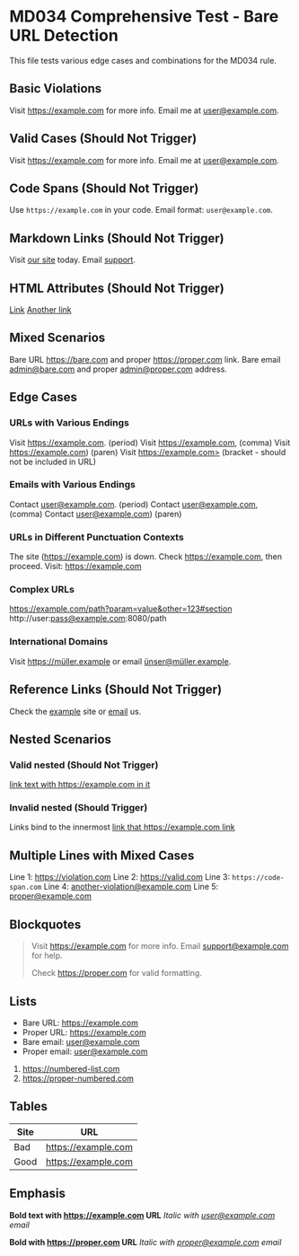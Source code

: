 # MD034 Comprehensive Test - Bare URL Detection

This file tests various edge cases and combinations for the MD034 rule.

## Basic Violations

Visit https://example.com for more info.
Email me at user@example.com.

## Valid Cases (Should Not Trigger)

Visit <https://example.com> for more info.
Email me at <user@example.com>.

## Code Spans (Should Not Trigger)

Use `https://example.com` in your code.
Email format: `user@example.com`.

## Markdown Links (Should Not Trigger)

Visit [our site](https://example.com) today.
Email [support](mailto:user@example.com).

## HTML Attributes (Should Not Trigger)

<a href="https://example.com">Link</a>
<a href='http://test.org'>Another link</a>

## Mixed Scenarios

Bare URL https://bare.com and proper <https://proper.com> link.
Bare email admin@bare.com and proper <admin@proper.com> address.

## Edge Cases

### URLs with Various Endings

Visit https://example.com. (period)
Visit https://example.com, (comma)
Visit https://example.com) (paren)
Visit https://example.com> (bracket - should not be included in URL)

### Emails with Various Endings

Contact user@example.com. (period)
Contact user@example.com, (comma)
Contact user@example.com) (paren)

### URLs in Different Punctuation Contexts

The site (https://example.com) is down.
Check https://example.com, then proceed.
Visit: https://example.com

### Complex URLs

https://example.com/path?param=value&other=123#section
http://user:pass@example.com:8080/path

### International Domains

Visit https://müller.example or email ünser@müller.example.

## Reference Links (Should Not Trigger)

[example]: https://example.com
[email]: mailto:user@example.com

Check the [example] site or [email] us.

## Nested Scenarios

### Valid nested (Should Not Trigger)
[link text with https://example.com in it](https://proper-target.com)

### Invalid nested (Should Trigger)
Links bind to the innermost [link that https://example.com link](https://target.com)

## Multiple Lines with Mixed Cases

Line 1: https://violation.com
Line 2: <https://valid.com>
Line 3: `https://code-span.com`
Line 4: another-violation@example.com
Line 5: <proper@example.com>

## Blockquotes

> Visit https://example.com for more info.
> Email support@example.com for help.
>
> Check <https://proper.com> for valid formatting.

## Lists

* Bare URL: https://example.com
* Proper URL: <https://example.com>
* Bare email: user@example.com
* Proper email: <user@example.com>

1. https://numbered-list.com
2. <https://proper-numbered.com>

## Tables

| Site | URL |
|------|-----|
| Bad | https://example.com |
| Good | <https://example.com> |

## Emphasis

**Bold text with https://example.com URL**
*Italic with user@example.com email*

**Bold with <https://proper.com> URL**
*Italic with <proper@example.com> email*